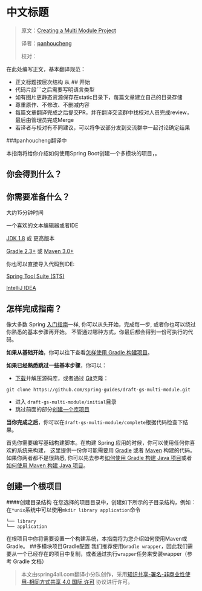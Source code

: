 # 中文标题

> 原文：[Creating a Multi Module Project](https://spring.io/guides/gs/multi-module/)
>
> 译者：[panhoucheng](https://github.com/panhoucheng)
>
> 校对：


在此处编写正文，基本翻译规范：

* 正文标题按层次结构 从 \#\# 开始
* 代码片段\`\`\`之后需要写明语言类型
* 如有图片更静态资源保存在static目录下，每篇文章建立自己的目录存储
* 尊重原作、不修改、不删减内容
* 每篇文章翻译完成之后提交PR，并在翻译交流群中找校对人员完成review，最后由管理员完成Merge
* 若译者与校对有不同建议，可以将争议部分发到交流群中一起讨论确定结果


###panhoucheng翻译中

本指南将给你介绍如何使用Spring Boot创建一个多模块的项目，。

## 你会得到什么？


## 你需要准备什么？

大约15分钟时间

一个喜欢的文本编辑器或者IDE

[JDK 1.8](http://www.oracle.com/technetwork/java/javase/downloads/index.html) 或 更高版本

[Gradle 2.3+](http://www.gradle.org/downloads) 或 [Maven 3.0+](https://maven.apache.org/download.cgi)

你也可以直接导入代码到IDE:

[Spring Tool Suite (STS)](https://spring.io/guides/gs/sts)

[IntelliJ IDEA](https://spring.io/guides/gs/intellij-idea/)



## 怎样完成指南？

像大多数 Spring [入门指南](https://spring.io/guides)一样, 你可以从头开始，完成每一步, 或者你也可以绕过你熟悉的基本步骤再开始。 不管通过哪种方式，你最后都会得到一份可执行的代码。

**如果从基础开始**，你可以往下查看[怎样使用 Gradle 构建项目](#scratch)。


**如果已经熟悉跳过一些基本步骤**，你可以：

* [下载](https://github.com/spring-guides/draft-gs-multi-module.git)并解压源码库，或者通过 [Git](https://spring.io/understanding/Git)克隆：

 `git clone https://github.com/spring-guides/draft-gs-multi-module.git`
* 进入 `draft-gs-multi-module/initial`目录
* 跳过前面的部分[创建一个库项目](https://spring.io/guides/gs/multi-module/#initial) 

**当你完成之后**，你可以在`draft-gs-multi-module/complete`根据代码检查下结果。

首先你需要编写基础构建脚本。在构建 Spring 应用的时候，你可以使用任何你喜欢的系统来构建， 这里提供一份你可能需要用 [Gradle](http://gradle.org/) 或者 [Maven](https://maven.apache.org/) 构建的代码。 如果你两者都不是很熟悉, 你可以先去参考[如何使用 Gradle 构建 Java 项目](https://spring.io/guides/gs/gradle)或者[如何使用 Maven 构建 Java 项目](https://spring.io/guides/gs/maven)。

## 创建一个根项目
####创建目录结构
在您选择的项目目录中，创建如下所示的子目录结构，例如：在`*unix`系统中可以使用`mkdir library application`命令
```
└── library
└── application
```

在根项目中你将需要设置一个构建系统，本指南将为您介绍如何使用Maven或Gradle。
##多模块项目Gradle配置
我们推荐使用`Gradle wrapper`，因此我们需要从一个已经存在的项目中复制，或者通过执行`wrapper`任务来安装wapper（参考 Gradle 文档）


> 本文由spring4all.com翻译小分队创作，采用[知识共享-署名-非商业性使用-相同方式共享 4.0 国际 许可](http://creativecommons.org/licenses/by-nc-sa/4.0/) 协议进行许可。



